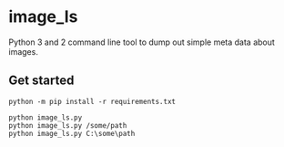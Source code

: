 # image_ls

Python 3 and 2 command line tool to dump out simple meta data about images.

## Get started

    python -m pip install -r requirements.txt

    python image_ls.py
    python image_ls.py /some/path
    python image_ls.py C:\some\path
